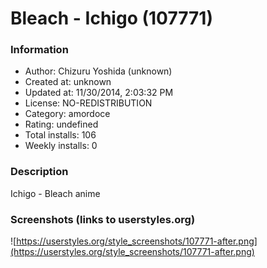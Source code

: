 # Bleach - Ichigo (107771)

### Information
- Author: Chizuru Yoshida (unknown)
- Created at: unknown
- Updated at: 11/30/2014, 2:03:32 PM
- License: NO-REDISTRIBUTION
- Category: amordoce
- Rating: undefined
- Total installs: 106
- Weekly installs: 0


### Description
Ichigo - Bleach anime


### Screenshots (links to userstyles.org)
![https://userstyles.org/style_screenshots/107771-after.png](https://userstyles.org/style_screenshots/107771-after.png)


